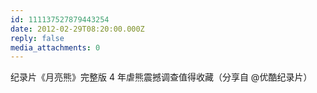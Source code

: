 ```yaml
---
id: 111137527879443254
date: 2012-02-29T08:20:00.000Z
reply: false
media_attachments: 0
---
```


纪录片《月亮熊》完整版 4 年虐熊震撼调查值得收藏（分享自 @优酷纪录片）​​​​

